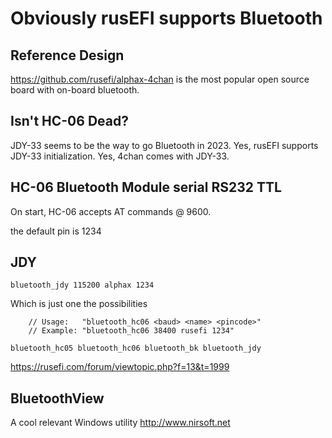 # Obviously rusEFI supports Bluetooth

## Reference Design

https://github.com/rusefi/alphax-4chan is the most popular open source board with on-board bluetooth.

## Isn't HC-06 Dead?

JDY-33 seems to be the way to go Bluetooth in 2023. Yes, rusEFI supports JDY-33 initialization. Yes, 4chan comes with JDY-33.

## HC-06 Bluetooth Module serial RS232 TTL

On start, HC-06 accepts AT commands @ 9600.

the default pin is 1234

## JDY

``bluetooth_jdy 115200 alphax 1234``

Which is just one the possibilities

```
	// Usage:   "bluetooth_hc06 <baud> <name> <pincode>"
	// Example: "bluetooth_hc06 38400 rusefi 1234"

bluetooth_hc05 bluetooth_hc06 bluetooth_bk bluetooth_jdy

```

https://rusefi.com/forum/viewtopic.php?f=13&t=1999

## BluetoothView

A cool relevant Windows utility http://www.nirsoft.net
